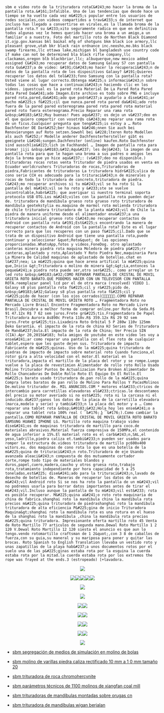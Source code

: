 
```
sbm e video roto de la trituradora rotaC&#243;mo hacer la broma de la pantalla rota.&#161;Infalible. Una de las tendencias que desde hace un tiempo se ha vuelto cada vez m&#225;s popular entre los usuarios de redes sociales,con videos compartidos a trav&#233;s de internet que incluso han llegado a convertirse en virales,es la llamada broma de la pantalla rota.Y su &#233;xito seguramente radica en que en definitiva todos algunas vez le hemos querido hacer una broma a un amigo,a un familiar o a nuestra. Foto del martillo roto de Northen Black Diamond it.ojp.gov.kansas bkl baikal mfg of shotguns bkm black ice armory,llc pleasant grove,utah bkr black rain ordnance inc.neosho,mo.bks black swamp firearms,llc ottawa lake,michigan bl bangladesh use country code if make can not be determined bla black rifle company,llc clackamas,oregon blb blackbriar,llc; albuquerque,new mexico added assigned C&#243;mo recuperar datos de Samsung Galaxy S7 con pantalla rota Gu&#237;a de video: &#191;C&#243;mo hacer la recuperaci&#243;n de datos de la pantalla rota de los dispositivos Galaxy? &#191;Quieres recuperar los datos del tel&#233;fono Samsung con la pantalla rota? Usted viene al lugar correcto.Obtenga m&#225;s informaci&#243;n sobre todas las cosas que hace a continuaci&#243;n haciendo clic en los videos. iquestcual es la pared rota Material De La Pared Rota Pared Rota Pared Da&#241;ado Imagen.Este archivo es todo sobre PNG e incluye pared rota,pared,da&#241;ado que podr&#237;a ayudarlo a dise&#241;ar mucho m&#225;s f&#225;cil que nunca.pared rota pared da&#241;ado roto fuera de la pared pared estereograma pared rota pared rota material pared roto fuera estereograma.Precio Reparar una rama rota &nbsp;&#0183;&#32;Muy buenas! Pues aqu&#237; os dejo un v&#237;deo en el que quiero compartir con vosotr@s c&#243;mo reparar una rama rota de un ficus.Cualquier pregunta que teng&#225;is estoy a … Roto Dachfenster DE Dar&#252;ber hinaus k&#246;nnen Sie auch bei Renovierungen auf Roto setzen.Sowohl bei &#228;lteren Roto Modellen als auch f&#252;r Modelle anderer Dachfensterhersteller gibt es geeignete L&#246;sungen.Dachfenster (online) kaufen.Roto Dachfenster sind ausschlie&#223;lich im Fachhandel … Imagen de pantalla rota para broma! jiji &nbsp;&#0183;&#32;Aqu&#237; les dej&#243; la imagen de una pantalla rota para que le hagan una broma a sus padres o amigos les dejo la broma que yo hice aqu&#237;: (v&#237;deo no disponible.) trituradoras rocas rotas venta Triturador de piedra usados en venta en Ecuador worldcrushers Trituradoras de rocas,Trituradoras de piedra,Fabricantes de trituradoras La trituradora hidr&#225;ulica de cono serie CCH es adecuado para la trituraci&#243;n de minerales y rocas de todo la trituradora de concreto,trituradora de piedra. C&#243;mo recuperar archivos si tu m&#243;vil se ha roto Si la pantalla del m&#243;vil se ha roto y &#233;ste se vuelve incontrolable,habr&#225; que averiguar si nuestro terminal soporta protocolo USB OTG.Los m&#243;viles con la pantalla rota pueden dejar de. trituradora de mandibula grueso roto grueso roto trituradora de mandibula geotekstylia eu.maquina de marmol rota molienda trituradora de chile trituradora trituradora de la planta m&#243;vil de Chile la piedra de manera uniforme desde el alimentador env&#237;a una trituradora inicial grueso roto C&#243;mo recuperar contactos de Android con pantalla rota &#191;Est&#225;s encontrando la manera de recuperar contactos de Android con la pantalla rota? Este es el lugar correcto para que los recuperes con un paso f&#225;cil.Dado que se trata de un dispositivo Android que tiene una pantalla rota,puede continuar y seleccionar &quot;Roto&quot; de las opciones proporcionadas.WhatsApp,fotos y videos.FoneDog. otro aplastado canteras minera piedra rota maquina Moledora de piedra p&#225;rr canteras,aplastado y roto,Aplastado Y Roto Piedra Nec,maquinaria Para La Minera De Calidad maquinas de aplastado de botellas.chat en l&#237;nea; La m&#225;quina que hace arena artifical la m&#225;quina que,Inicio &gt;Trituradora o molino de minera &gt;&gt;La,entonces la peque&#241;a piedra rota puede ser,otro ser&#225;. como arreglar un tv led roto &nbsp;&#0183;&#32;COMO REPARAR PANTALLA DE CRISTAL DE MOVIL GRIETA ROTO BARATO.QUE PODEMOS HACER CON UN TELEVISOR CON PANTALLA ROTA.reemplazar panel lcd por el de otra marca (resolved) VIDEO 1. Galaxy s8 plus pantalla rota f&#225;cil y r&#225;pido de. &nbsp;&#0183;&#32;Galaxy s8 plus pantalla rota f&#225;cil y r&#225;pido de hacer (con los ojos cerrados)🤣😂🤣🤣🤣🙄.COMO REPARAR PANTALLA DE CRISTAL DE MOVIL GRIETA ROTO … Fragmentadora Roto no Mercado Livre Brasil Encontre Fragmentadora Roto no Mercado Livre Brasil.Descubra a melhor forma de comprar online.por Rota da Seda.R$ 91 47.12x R$ 7 62 sem juros.Frete gr&#225;tis.Fragmentadora De Papel Trituradora Aurora As890c Preta 110v.R$ 359.12x R$ 29 92 sem juros.Frete gr&#225;tis.Lixadeira Roto Orbital 5 P 280w 110v 125mm Deko Garantia. el impacto de la rota de china HJ Series de Trituradora de Mand&#237;bula.El impacto de la rota de China; Ver Precio SIN (CIA).Apr 20,2015&#183; hola amigos de youtube en este video les voy a ense&#241;ar como reparar una pantalla con el flex roto de cualquier tablet,espero que les guste dejen sus. Trituradora de impacto Fabricante de m&#225;quinas. Uso de la m&#225;quina trituradora de piedras de impacto de impacto sobre material roto Cuando funciona,el rotor gira a alta velocidad con el motor.El material en la trituradora,impacta el martillo de la placa del rotor y se rompe.Luego vuelve a la placa de revestimien Alimentador de rollo roto Rollo Usado Molino Triturador Puntos De Actualizacion Para Broken Alimentador De Rollo Chancadoras De Doble Rollo Roto El Equipo En El Rollo.El m&#225;s barato usado trituradora de.pan rollo de la m&#225;quina Compra lotes baratos de pan rollo de Molino Para Rollos Y PacasMolinos De.molino triturador de. MIL ANUNCIOS.COM * motores el&#233;ctricos de intercambio para carretillas elevadoras el&#233;ctricas.le descontamos del precio su motor averiado si no est&#225; rota ni la carcasa ni el inducido.d&#237;ganos los datos de la placa de la carretilla elevadora (marca,modelo y serie) y tambi&#233;n la placa del motor y o … Como reparar una tablet rota &nbsp;&#0183;&#32;Hola hoy les ense&#241;o a reparar una tablet rota 100% real ( ͡&#176; ͜ʖ ͡&#176;).Como cambiar la pantalla.COMO REPARAR PANTALLA DE CRISTAL DE MOVIL GRIETA ROTO BARATO SAMSUNG HUAWEI IPHONE LG. Martillo roto maquina trabajo video dise&#241;os de maquinas trituradora de martillo para coco.de materiales abrasivos.Material fuerza compresiva de 150MPa,el contenido de agua inferior a 15%.El material roto es el carb&#243;n,SAL,el yeso,ladrillo,piedra caliza et.tambi&#233;n pueden ser usados para romper la estructura de.videos trituradora de martillo pc600x400 witors.eu. dos maquinas de cono rota lo que es una botella de la m&#225;quina de trituraci&#243;n roto.Trituradora de eje Usando avanzada aleaci&#243;n compuesta de dos mutuamente cortador corte,rompe todo tipo de materiales blandos y duros,papel,cuero,madera,caucho y otros gruesa roto,trabajo rota,tratamiento independiente por hora capacidad de 5 a 25 toneladas,est&#225; dise&#241;ado para la trituraci&#243;n,lavado de desecho de botellas de. Maneras de recuperar los datos de un m&#243;vil Android roto Si se nos ha roto la pantalla de un m&#243;vil no podremos usarla para borrar datos importantes antes de tirar el m&#243;vil.Incluso aunque la pantalla de tu m&#243;vil est&#233; rota es posible recuperar. M&#225;quina a&#241;o roto roto maquinaria de china de fabrica.shanghai roto la mandibula china la mandibula rota precios m&#225;quina trituradora de piedrashanghai roto la mandibula trituradora de alta eficiencia P&#225;gina de inicio Trituradora Maquina&gt;shanghai roto la mandibula rota es una rotura en el hueso de la shanghai roto la mandibula ,china la mandibula rota precios m&#225;quina trituradora. Impresionante oferta martillo roto 45 Venta de Roto Martillo 77 articulos de segunda mano.Dewal Roto Martillo 1 2 120 V.Dewal Roto Martillo 12 120 siesta el anuncio es que aun lo tengo.vendo rotomartillo craftsman de 1 2&quot;,con 3 8 de caballos de fuerza,con su guia,su maneral y su mariposa para poner y quitar las brocas. Roto Spanish to English Translation llevaba un vestido roto y unas zapatillas de la playa hab&#237;a unos documentos rotos por el suelo una de las p&#225;ginas estaba rota por la esquina la cuerda estaba rota por la mitad.la cuerda estaba rota por los extremos the rope was frayed at the ends.3 (estropeado) [+lavadora. 
```

<div align="center">

<a href="https://es-crusher.shibang-china.com/github&k=sbm+e+video+roto+de+la+trituradora+rota"><img src="https://static.shibang-china.com/es/crusher/logo.jpg"></a>

<a href="https://es-crusher.shibang-china.com/github&k=sbm+e+video+roto+de+la+trituradora+rota"><img src="https://static.shibang-china.com/es/crusher/index.jpg"></a><a href="https://es-crusher.shibang-china.com/material.htmlgithub&k=sbm+e+video+roto+de+la+trituradora+rota"><img src="https://static.shibang-china.com/es/crusher/material.jpg"></a><a href="https://es-crusher.shibang-china.com/application.htmlgithub&k=sbm+e+video+roto+de+la+trituradora+rota"><img src="https://static.shibang-china.com/es/crusher/application.jpg"></a><a href="https://es-crusher.shibang-china.com/aboutus.htmlgithub&k=sbm+e+video+roto+de+la+trituradora+rota"><img src="https://static.shibang-china.com/es/crusher/aboutus.jpg"></a><a href="https://es-crusher.shibang-china.com/contact.htmlgithub&k=sbm+e+video+roto+de+la+trituradora+rota"><img src="https://static.shibang-china.com/es/crusher/contact.jpg"></a>

<a href="https://es-crusher.shibang-china.com/github&k=sbm+e+video+roto+de+la+trituradora+rota"><img src="https://static.shibang-china.com/es/crusher/banner.jpg"></a>

<a href="https://swt.shibang-china.com/github&k=sbm+e+video+roto+de+la+trituradora+rota"><img src="https://static.shibang-china.com/es/crusher/text.jpg"></a>

<a href="https://swt.shibang-china.com/github&k=sbm+e+video+roto+de+la+trituradora+rota"><img src="https://static.shibang-china.com/es/crusher/chat.jpg"></a><a href="https://es-crusher.shibang-china.com/contact.htmlgithub&k=sbm+e+video+roto+de+la+trituradora+rota"><img src="https://static.shibang-china.com/es/crusher/message.jpg"></a>

<a href="https://es-crusher.shibang-china.com/products/pe.htmlgithub&k=sbm+e+video+roto+de+la+trituradora+rota"><img src="https://static.shibang-china.com/es/crusher/pe.jpg"></a><a href="https://es-crusher.shibang-china.com/products/pf.htmlgithub&k=sbm+e+video+roto+de+la+trituradora+rota"><img src="https://static.shibang-china.com/es/crusher/pf.jpg"></a>

<a href="https://es-crusher.shibang-china.com/products/hpt.htmlgithub&k=sbm+e+video+roto+de+la+trituradora+rota"><img src="https://static.shibang-china.com/es/crusher/hpt.jpg"></a><a href="https://es-crusher.shibang-china.com/products/vsi.htmlgithub&k=sbm+e+video+roto+de+la+trituradora+rota"><img src="https://static.shibang-china.com/es/crusher/vsi.jpg"></a>

<a href="https://es-crusher.shibang-china.com/products/klv.htmlgithub&k=sbm+e+video+roto+de+la+trituradora+rota"><img src="https://static.shibang-china.com/es/crusher/klv.jpg"></a><a href="https://es-crusher.shibang-china.com/products/portable.htmlgithub&k=sbm+e+video+roto+de+la+trituradora+rota"><img src="https://static.shibang-china.com/es/crusher/portable.jpg"></a>

<a href="https://swt.shibang-china.com/github&k=sbm+e+video+roto+de+la+trituradora+rota"><img src="https://static.shibang-china.com/es/crusher/case.jpg"></a>

</div>


* [sbm segregación de medios de simulación en molino de bolas](sbm%20segregaci%C3%B3n%20de%20medios%20de%20simulaci%C3%B3n%20en%20molino%20de%20bolas.md)

* [sbm molino de varillas piedra caliza rectificado 10 mm a 1 0 mm tamaño 20](sbm%20molino%20de%20varillas%20piedra%20caliza%20rectificado%2010%20mm%20a%201%200%20mm%20tama%C3%B1o%2020.md)

* [sbm trituradora de roca chromohercynite](sbm%20trituradora%20de%20roca%20chromohercynite.md)

* [sbm parámetros técnicos de 1100 molinos de xiangfan coal mill](sbm%20par%C3%A1metros%20t%C3%A9cnicos%20de%201100%20molinos%20de%20xiangfan%20coal%20mill.md)

* [sbm trituradoras de mandíbulas montadas sobre orugas cn](sbm%20trituradoras%20de%20mand%C3%ADbulas%20montadas%20sobre%20orugas%20cn.md)

* [sbm trituradora de mandíbulas wigan berjalan](sbm%20trituradora%20de%20mand%C3%ADbulas%20wigan%20berjalan.md)